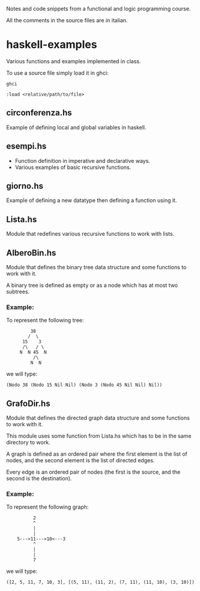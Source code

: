 Notes and code snippets from a functional and logic programming course.

All the comments in the source files are in italian.

# haskell-examples

Various functions and examples implemented in class.

To use a source file simply load it in ghci:

`ghci`

`:load <relative/path/to/file>`

## circonferenza.hs

Example of defining local and global variables in haskell.

## esempi.hs

- Function definition in imperative and declarative ways.
- Various examples of basic recursive functions.

## giorno.hs

Example of defining a new datatype then defining a function using it.

## Lista.hs

Module that redefines various recursive functions to work with lists.

## AlberoBin.hs

Module that defines the binary tree data structure and some functions to work with it.

A binary tree is defined as empty or as a node which has at most two subtrees.

### Example:

To represent the following tree:

```
         38
        /  \	
      15    3
      /\   / \
     N  N 45  N  
          /\
         N  N
```

we will type: 

`(Nodo 38 (Nodo 15 Nil Nil) (Nodo 3 (Nodo 45 Nil Nil) Nil))`

## GrafoDir.hs

Module that defines the directed graph data structure and some functions to work with it.

This module uses some function from Lista.hs which has to be in the same directory to work.

A graph is defined as an ordered pair where the first element is the list of nodes, and the second element is the list of directed edges.

Every edge is an ordered pair of nodes (the first is the source, and the second is the destination).

### Example:

To represent the following graph:

```
          2	
          ^
          |
          |
    5--->11--->10<---3
          ^
          |
          |
          7	
```
we will type:

`([2, 5, 11, 7, 10, 3], [(5, 11), (11, 2), (7, 11), (11, 10), (3, 10)])`

